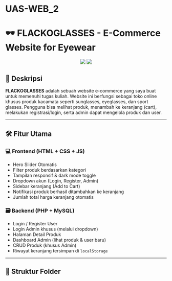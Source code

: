 # UAS-WEB_2

# 🕶️ FLACKOGLASSES - E-Commerce Website for Eyewear

<p align="center">
  <img src="https://img.shields.io/badge/Build-PHP%20%7C%20MySQL%20%7C%20JavaScript-blue?style=flat-square"/>
  <img src="https://img.shields.io/badge/Frontend-Bootstrap%205%20%7C%20HTML%20%7C%20CSS-orange?style=flat-square"/>
</p>

## 📌 Deskripsi
**FLACKOGLASSES** adalah sebuah website e-commerce yang saya buat untuk memenuhi tugas kuliah. Website ini berfungsi sebagai toko online khusus produk kacamata seperti sunglasses, eyeglasses, dan sport glasses. Pengguna bisa melihat produk, menambah ke keranjang (cart), melakukan registrasi/login, serta admin dapat mengelola produk dan user.

---

## 🛠️ Fitur Utama

### 💻 Frontend (HTML + CSS + JS)
- Hero Slider Otomatis
- Filter produk berdasarkan kategori
- Tampilan responsif & dark mode toggle
- Dropdown akun (Login, Register, Admin)
- Sidebar keranjang (Add to Cart)
- Notifikasi produk berhasil ditambahkan ke keranjang
- Jumlah total harga keranjang otomatis

### 🗃️ Backend (PHP + MySQL)
- Login / Register User
- Login Admin khusus (melalui dropdown)
- Halaman Detail Produk
- Dashboard Admin (lihat produk & user baru)
- CRUD Produk (khusus Admin)
- Riwayat keranjang tersimpan di `localStorage`

---

## 📁 Struktur Folder

